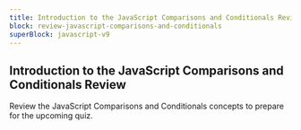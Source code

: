 ```yaml
---
title: Introduction to the JavaScript Comparisons and Conditionals Review
block: review-javascript-comparisons-and-conditionals
superBlock: javascript-v9
---
```


## Introduction to the JavaScript Comparisons and Conditionals Review

Review the JavaScript Comparisons and Conditionals concepts to prepare for the upcoming quiz.
